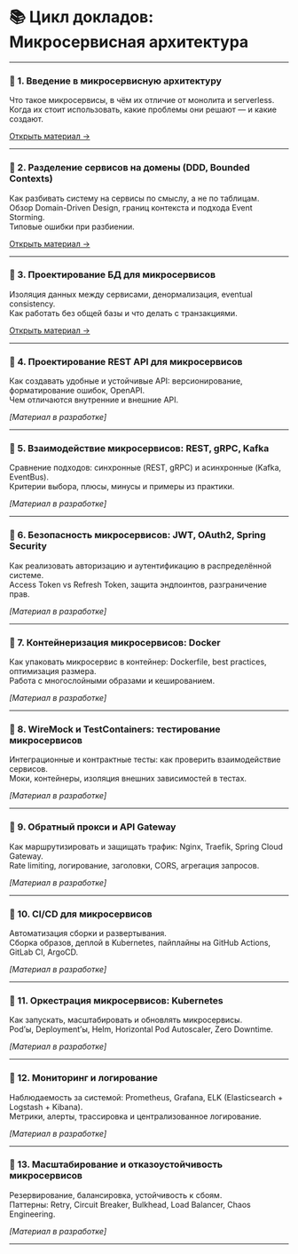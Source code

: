 # 📚 Цикл докладов: Микросервисная архитектура

---

### 📘 1. Введение в микросервисную архитектуру

Что такое микросервисы, в чём их отличие от монолита и serverless.  
Когда их стоит использовать, какие проблемы они решают — и какие создают.

[Открыть материал →](lessons/00-microservices.md)

---

### 📘 2. Разделение сервисов на домены (DDD, Bounded Contexts)

Как разбивать систему на сервисы по смыслу, а не по таблицам.  
Обзор Domain-Driven Design, границ контекста и подхода Event Storming.  
Типовые ошибки при разбиении.

[Открыть материал →](lessons/01-ddd-bounded-contexts.md)

---

### 📘 3. Проектирование БД для микросервисов

Изоляция данных между сервисами, денормализация, eventual consistency.  
Как работать без общей базы и что делать с транзакциями.

[Открыть материал →](lessons/02-database-design.md)

---

### 📘 4. Проектирование REST API для микросервисов

Как создавать удобные и устойчивые API: версионирование, форматирование ошибок, OpenAPI.  
Чем отличаются внутренние и внешние API.

*[Материал в разработке]*

---

### 📘 5. Взаимодействие микросервисов: REST, gRPC, Kafka

Сравнение подходов: синхронные (REST, gRPC) и асинхронные (Kafka, EventBus).  
Критерии выбора, плюсы, минусы и примеры из практики.

*[Материал в разработке]*

---

### 📘 6. Безопасность микросервисов: JWT, OAuth2, Spring Security

Как реализовать авторизацию и аутентификацию в распределённой системе.  
Access Token vs Refresh Token, защита эндпоинтов, разграничение прав.

*[Материал в разработке]*

---

### 📘 7. Контейнеризация микросервисов: Docker

Как упаковать микросервис в контейнер: Dockerfile, best practices, оптимизация размера.  
Работа с многослойными образами и кешированием.

*[Материал в разработке]*

---

### 📘 8. WireMock и TestContainers: тестирование микросервисов

Интеграционные и контрактные тесты: как проверить взаимодействие сервисов.  
Моки, контейнеры, изоляция внешних зависимостей в тестах.

*[Материал в разработке]*

---

### 📘 9. Обратный прокси и API Gateway

Как маршрутизировать и защищать трафик: Nginx, Traefik, Spring Cloud Gateway.  
Rate limiting, логирование, заголовки, CORS, агрегация запросов.

*[Материал в разработке]*

---

### 📘 10. CI/CD для микросервисов

Автоматизация сборки и развертывания.  
Сборка образов, деплой в Kubernetes, пайплайны на GitHub Actions, GitLab CI, ArgoCD.

*[Материал в разработке]*

---

### 📘 11. Оркестрация микросервисов: Kubernetes

Как запускать, масштабировать и обновлять микросервисы.  
Pod’ы, Deployment’ы, Helm, Horizontal Pod Autoscaler, Zero Downtime.

*[Материал в разработке]*

---

### 📘 12. Мониторинг и логирование

Наблюдаемость за системой: Prometheus, Grafana, ELK (Elasticsearch + Logstash + Kibana).  
Метрики, алерты, трассировка и централизованное логирование.

*[Материал в разработке]*

---

### 📘 13. Масштабирование и отказоустойчивость микросервисов

Резервирование, балансировка, устойчивость к сбоям.  
Паттерны: Retry, Circuit Breaker, Bulkhead, Load Balancer, Chaos Engineering.

*[Материал в разработке]*

---